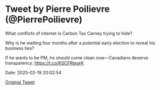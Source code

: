 # Tweet by Pierre Poilievre (@PierrePoilievre)

What conflicts of interest is Carbon Tax Carney trying to hide?

Why is he waiting four months after a potential early election to reveal his business ties?

If he wants to be PM, he should come clean now—Canadians deserve transparency. 
https://t.co/KSCFRtagrK

Date: 2025-02-19 20:02:54

[Original Tweet](https://x.com/PierrePoilievre/status/1892303869327167897)
